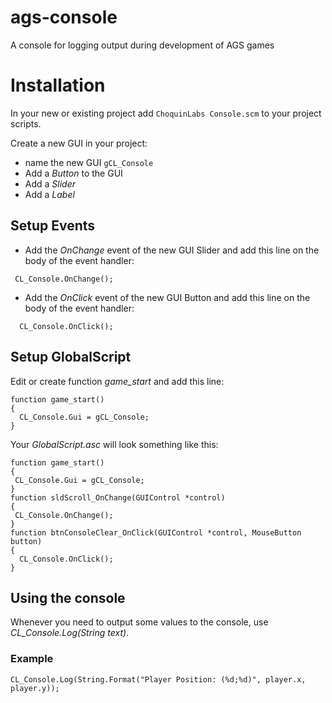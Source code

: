 # ags-console
A console for logging output during development of AGS games

# Installation
In your new or existing project add `ChoquinLabs Console.scm` to your project scripts.

Create a new GUI in your project:
  * name the new GUI `gCL_Console`
  * Add a *Button* to the GUI
  * Add a *Slider*
  * Add a *Label*

## Setup Events
+ Add the *OnChange* event of the new GUI Slider and add this line on the body of the event handler:
```
 CL_Console.OnChange();
```

+ Add the *OnClick* event of the new GUI Button and add this line on the body of the event handler:
```
  CL_Console.OnClick();
```


## Setup GlobalScript
Edit or create function *game_start* and add this line:
```
function game_start()
{
  CL_Console.Gui = gCL_Console;
}
```

Your *GlobalScript.asc* will look something like this:
```
function game_start()
{
 CL_Console.Gui = gCL_Console;
}
function sldScroll_OnChange(GUIControl *control)
{
 CL_Console.OnChange();
}
function btnConsoleClear_OnClick(GUIControl *control, MouseButton button)
{
  CL_Console.OnClick();
}
```

## Using the console
Whenever you need to output some values to the console, use *CL_Console.Log(String text)*.
### Example
```
CL_Console.Log(String.Format("Player Position: (%d;%d)", player.x, player.y));
```


